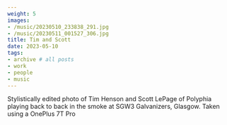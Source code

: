 ```yaml
---
weight: 5
images:
- /music/20230510_233838_291.jpg
- /music/20230511_001527_306.jpg
title: Tim and Scott
date: 2023-05-10
tags:
- archive # all posts
- work
- people
- music
---
```


Stylistically edited photo of Tim Henson and Scott LePage of Polyphia playing back to back in the smoke at SGW3 Galvanizers, Glasgow. Taken using a OnePlus 7T Pro

